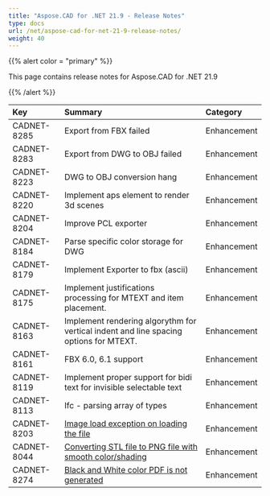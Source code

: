 ```yaml
---
title: "Aspose.CAD for .NET 21.9 - Release Notes"
type: docs
url: /net/aspose-cad-for-net-21-9-release-notes/
weight: 40
---
```


{{% alert color = "primary" %}}

This page contains release notes for Aspose.CAD for .NET 21.9

{{% /alert %}}


|**Key**|**Summary**|**Category**|
| :- | :- | :- |
| CADNET-8285 | Export from FBX failed | Enhancement |
| CADNET-8283 | Export from DWG to OBJ failed | Enhancement |
| CADNET-8223 | DWG to OBJ conversion hang | Enhancement |
| CADNET-8220 | Implement aps element to render 3d scenes | Enhancement |
| CADNET-8204 | Improve PCL exporter | Enhancement |
| CADNET-8184 | Parse specific color storage for DWG | Enhancement |
| CADNET-8179 | Implement Exporter to fbx (ascii) | Enhancement |
| CADNET-8175 | Implement justifications processing for MTEXT and item placement. | Enhancement |
| CADNET-8163 | Implement rendering algorythm for vertical indent and line spacing options for MTEXT. | Enhancement |
| CADNET-8161 | FBX 6.0, 6.1 support | Enhancement |
| CADNET-8119 | Implement proper support for bidi text for invisible selectable text | Enhancement |
| CADNET-8113 | Ifc - parsing array of types | Enhancement |
| CADNET-8203 | [Image load exception on loading the file](https://forum.aspose.com/t/aspose-cad-cadexceptions-imageloadexception-image-loading-failed/232189) | Enhancement |
| CADNET-8044 | [Converting STL file to PNG file with smooth color/shading ](https://forum.aspose.com/t/converting-stl-file-to-png-file-with-smooth-color-shading/227467/6) | Enhancement |
| CADNET-8274 | [Black and White color PDF is not generated](https://forum.aspose.com/t/urgent-hpgl-glfiles-support/231137) | Enhancement |
